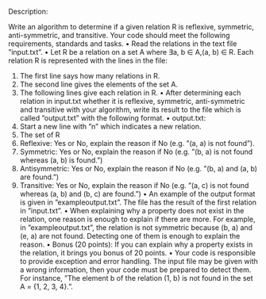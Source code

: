 Description:

Write an algorithm to determine if a given relation R is reflexive, symmetric, anti-symmetric, and transitive.
Your code should meet the following requirements, standards and tasks.
• Read the relations in the text file ”input.txt”.
• Let R be a relation on a set A where ∃a, b ∈ A,(a, b) ∈ R. Each relation R is represented with the lines
in the file:
1. The first line says how many relations in R.
2. The second line gives the elements of the set A.
3. The following lines give each relation in R.
• After determining each relation in input.txt whether it is reflexive, symmetric, anti-symmetric and transitive with your algorithm, write its result to the file which is called ”output.txt” with the following
format.
• output.txt:
1. Start a new line with ”n” which indicates a new relation.
2. The set of R
3. Reflexive: Yes or No, explain the reason if No (e.g. ”(a, a) is not found”).
4. Symmetric: Yes or No, explain the reason if No (e.g. ”(b, a) is not found whereas (a, b) is found.”)
5. Antisymmetric: Yes or No, explain the reason if No (e.g. ”(b, a) and (a, b) are found.”)
6. Transitive: Yes or No, explain the reason if No (e.g. ”(a, c) is not found whereas (a, b) and (b, c)
are found.”)
• An example of the output format is given in ”exampleoutput.txt”. The file has the result of the first
relation in ”input.txt”.
• When explaining why a property does not exist in the relation, one reason is enough to explain if there
are more. For example, in ”exampleoutput.txt”, the relation is not symmetric because (b, a) and (e, a)
are not found. Detecting one of them is enough to explain the reason.
• Bonus (20 points): If you can explain why a property exists in the relation, it brings you bonus of 20
points.
• Your code is responsible to provide exception and error handling. The input file may be given with a
wrong information, then your code must be prepared to detect them. For instance, ”The element b of the
relation (1, b) is not found in the set A = {1, 2, 3, 4}.”.
